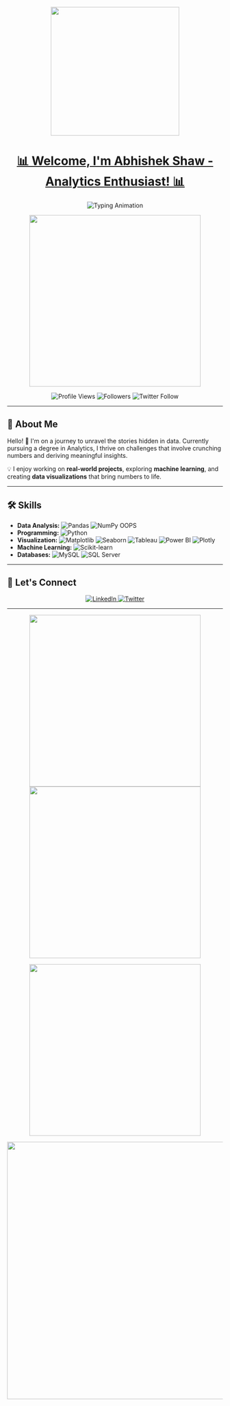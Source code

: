<!-- Logo -->
<p align="center">
  <img src="https://miro.medium.com/v2/resize:fit:1358/1*TdbDadpUGgos64SPPwqomA.jpeg" width="300">
</p>

<!-- Header with Animation -->
<h1 align="center">
  <a href="#">📊 Welcome, I'm Abhishek Shaw - Analytics Enthusiast! 📊</a>
</h1>
<p align="center">
  <img src="https://readme-typing-svg.herokuapp.com?font=Roboto+Mono&color=%2336BCF7&size=22&center=true&vCenter=true&lines=Aspiring+Data+Scientist;Transforming+Data+into+Insights;Open+Source+Contributor" alt="Typing Animation">
</p>

<!-- Coding Animation -->
<p align="center">
  <img src="https://i.pinimg.com/originals/fc/71/63/fc71635c7f1b09ed30413f59bb749582.gif" width="400">
</p>

<!-- Badges -->
<p align="center">
  <img src="https://komarev.com/ghpvc/?username=abhishaw020e&color=blue" alt="Profile Views">
  <img src="https://img.shields.io/badge/Followers-Welcome-blueviolet" alt="Followers">
  <img src="https://img.shields.io/twitter/follow/abhishek836?style=social" alt="Twitter Follow">
</p>

---

<!-- About Me -->
## 🚀 About Me

Hello! 👋 I'm on a journey to unravel the stories hidden in data. Currently pursuing a degree in Analytics, I thrive on challenges that involve crunching numbers and deriving meaningful insights.

💡 I enjoy working on **real-world projects**, exploring **machine learning**, and creating **data visualizations** that bring numbers to life.

---

<!-- Skills with Icons -->
## 🛠 Skills

- **Data Analysis:** ![Pandas](https://img.shields.io/badge/Pandas-150458?style=for-the-badge&logo=pandas&logoColor=white) ![NumPy](https://img.shields.io/badge/NumPy-013243?style=for-the-badge&logo=numpy&logoColor=white) OOPS
- **Programming:** ![Python](https://img.shields.io/badge/Python-3776AB?style=for-the-badge&logo=python&logoColor=white)
- **Visualization:** ![Matplotlib](https://img.shields.io/badge/Matplotlib-11557C?style=for-the-badge&logo=matplotlib&logoColor=white) ![Seaborn](https://img.shields.io/badge/Seaborn-0D76A8?style=for-the-badge&logo=seaborn&logoColor=white) ![Tableau](https://img.shields.io/badge/Tableau-E97627?style=for-the-badge&logo=tableau&logoColor=white) ![Power BI](https://img.shields.io/badge/PowerBI-F2C811?style=for-the-badge&logo=powerbi&logoColor=black) ![Plotly](https://img.shields.io/badge/Plotly-3F4F75?style=for-the-badge&logo=plotly&logoColor=white)
- **Machine Learning:** ![Scikit-learn](https://img.shields.io/badge/Scikit%20Learn-F7931E?style=for-the-badge&logo=scikit-learn&logoColor=white)
- **Databases:** ![MySQL](https://img.shields.io/badge/MySQL-4479A1?style=for-the-badge&logo=mysql&logoColor=white) ![SQL Server](https://img.shields.io/badge/SQL%20Server-CC2927?style=for-the-badge&logo=microsoft-sql-server&logoColor=white)

---

<!-- Connect with Me -->
## 🤝 Let's Connect

<p align="center">
  <a href="https://www.linkedin.com/in/abhishaw020/" target="_blank">
    <img src="https://img.shields.io/badge/LinkedIn-Connect-blue?style=for-the-badge&logo=linkedin" alt="LinkedIn">
  </a>
  <a href="https://twitter.com/abhishek836" target="_blank">
    <img src="https://img.shields.io/badge/Twitter-Follow-blue?style=for-the-badge&logo=twitter" alt="Twitter">
  </a>
</p>

---

<!-- GitHub Stats -->
<p align="center">
  <img src="https://github-readme-stats.vercel.app/api?username=abhishaw020e&show_icons=true&theme=radical" width="400">
  <img src="https://github-readme-streak-stats.herokuapp.com/?user=abhishaw020e&theme=radical" width="400">
</p>

<!-- Most Used Languages -->
<p align="center">
  <img src="https://github-readme-stats.vercel.app/api/top-langs/?username=abhishaw020e&layout=compact&theme=radical" width="400">
</p>

<!-- Activity Graph -->
<p align="center">
  <img src="https://github-readme-activity-graph.cyclic.app/graph?username=abhishaw020e&theme=react-dark" width="600">
</p>
